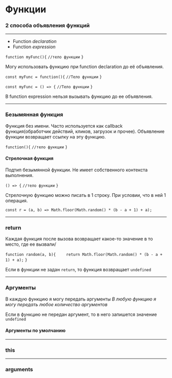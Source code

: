 # Функции
### 2 способа объявления функций

_______________________________
- Function *declaration*
- Function *expression*

`function myFunc(){`
`//тело функции`
`}`

Могу использовать функцию при function declaration до её объявления.

`const myFunc = function(){`
`//Тело функции`
`}`


`const myFunc = () => {`
`//Тело функции`
`}`

В function expression нельзя вызывать функцию до ее объявления.
_____________________________

### Безымянная функция

Функция без имени. Часто используется как callback функция(обработчик действий, кликов, загрузок и прочее).
Объявление функции возвращает ссылку на эту функцию.

`function(){`
`//тело функции`
`}`

#### Стрелочная функция
Подтип безымянной функции. 
Не имеет собственного контекста выполнения.

`() => {`
`//тело функции`
`}`

Стрелочную функцию можно писать в 1 строку. При условии, что в ней 1 операция.

`const r = (a, b) => Math.floor(Math.random() * (b - a + 1) + a);`

___________________________________
### return
Каждая функция после вызова возвращает какое-то значение в то место, где ее вызвали/

`function random(a, b){`
`    return Math.floor(Math.random() * (b - a + 1) + a);`
`}`

Если в функции не задан `return`, то функция возвращает `undefined`

___________________________________
### Аргументы

В каждую функцию я могу передать аргументы
*В любую функцию я могу передать любое количество аргументов*

Если в функцию не передан аргумент, то в него запишется значение `undefined`

#### Аргументы по умолчанию
<!-- TODO -->

___________________________________
### this
<!-- TODO -->
___________________________________
### arguments
<!-- TODO -->